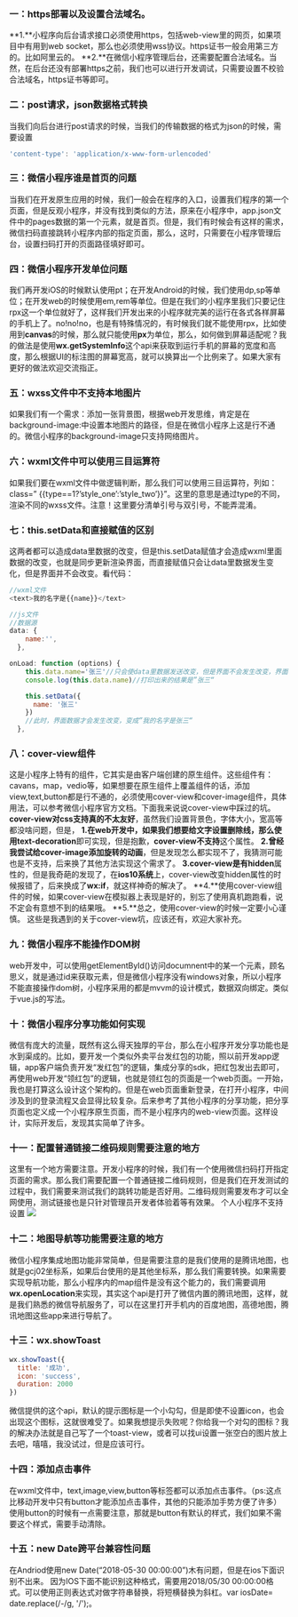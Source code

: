 ### 一：https部署以及设置合法域名。
**1.**小程序向后台请求接口必须使用https，包括web-view里的网页，如果项目中有用到web socket，那么也必须使用wss协议。https证书一般会用第三方的。比如阿里云的。
**2.**在微信小程序管理后台，还需要配置合法域名。当然，在后台还没有部署https之前，我们也可以进行开发调试，只需要设置不校验合法域名，https证书等即可。
### 二：post请求，json数据格式转换
当我们向后台进行post请求的时候，当我们的传输数据的格式为json的时候，需要设置
```javascript
'content-type': 'application/x-www-form-urlencoded' 
```
### 三：微信小程序谁是首页的问题
当我们在开发原生应用的时候，我们一般会在程序的入口，设置我们程序的第一个页面，但是反观小程序，并没有找到类似的方法，原来在小程序中，app.json文件中的pages数据的第一个元素，就是首页。但是，我们有时候会有这样的需求，微信扫码直接跳转小程序内部的指定页面，那么，这时，只需要在小程序管理后台，设置扫码打开的页面路径填好即可。
### 四：微信小程序开发单位问题
我们再开发iOS的时候默认使用pt；在开发Android的时候，我们使用dp,sp等单位；在开发web的时候使用em,rem等单位。但是在我们的小程序里我们只要记住rpx这一个单位就好了，这样我们开发出来的小程序就完美的运行在各式各样屏幕的手机上了。no!no!no，也是有特殊情况的，有时候我们就不能使用rpx，比如使用到**canvas**的时候，那么就只能使用**px**为单位，那么，如何做到屏幕适配呢？我的做法是使用**wx.getSystemInfo**这个api来获取到运行手机的屏幕的宽度和高度，那么根据UI的标注图的屏幕宽高，就可以换算出一个比例来了。如果大家有更好的做法欢迎交流指正。
### 五：wxss文件中不支持本地图片
如果我们有一个需求：添加一张背景图，根据web开发思维，肯定是在background-image:中设置本地图片的路径，但是在微信小程序上这是行不通的。微信小程序的background-image只支持网络图片。
### 六：wxml文件中可以使用三目运算符
如果我们要在wxml文件中做逻辑判断，那么我们可以使用三目运算符，列如：class=” {{type==1?’style_one’:’style_two’}}”。这里的意思是通过type的不同，渲染不同的wxss文件。注意！这里要分清单引号与双引号，不能弄混淆。
### 七：this.setData和直接赋值的区别
这两者都可以造成data里数据的改变，但是this.setData赋值才会造成wxml里面数据的改变，也就是同步更新渲染界面，而直接赋值只会让data里数据发生变化，但是界面并不会改变。看代码：
```javascript
//wxml文件
<text>我的名字是{{name}}</text>

//js文件
//数据源
data: {
    name:'',
  },

onLoad: function (options) {
    this.data.name='张三'//只会使data里数据发送改变，但是界面不会发生改变，界面仍显示”我的名字是“
    console.log(this.data.name)//打印出来的结果是”张三“

    this.setData({
      name: '张三'
    })
    //此时，界面数据才会发生改变，变成”我的名字是张三“
  },
```
### 八：cover-view组件
这是小程序上特有的组件，它其实是由客户端创建的原生组件。这些组件有：cavans，map，vedio等，如果想要在原生组件上覆盖组件的话，添加view,text,button都是行不通的，必须使用cover-view和cover-image组件，具体用法，可以参考微信小程序官方文档。下面我来说说cover-view中踩过的坑。**cover-view对css支持真的不太友好**，虽然我们设置背景色，字体大小，宽高等都没啥问题，但是，
**1.**在web开发中，如果我们想要给文字设置删除线，那么使用**text-decoration**即可实现，但是抱歉，**cover-view不支持**这个属性。
**2.**曾经我尝试**给cover-image添加旋转的动画**，但是发现怎么都实现不了，我猜测可能也是不支持，后来换了其他方法实现这个需求了。
**3.**cover-view是有**hidden**属性的，但是我奇葩的发现了，在**ios10系统**上，cover-view改变hidden属性的时候报错了，后来换成了**wx:if**，就这样神奇的解决了。
**4.**使用cover-view组件的时候，如果cover-view在模拟器上表现是好的，别忘了使用真机跑跑看，说不定会有意想不到的结果哦。
**5.**总之，使用cover-view的时候一定要小心谨慎。
这些是我遇到的关于cover-view坑，应该还有，欢迎大家补充。
### 九：微信小程序不能操作DOM树
web开发中，可以使用getElementById()访问documnent中的某一个元素，顾名思义，就是通过id来获取元素，但是微信小程序没有windows对象，所以小程序不能直接操作dom树，小程序采用的都是mvvm的设计模式，数据双向绑定。类似于vue.js的写法。
### 十：微信小程序分享功能如何实现
微信有庞大的流量，既然有这么得天独厚的平台，那么在小程序开发分享功能也是水到渠成的。比如，要开发一个类似外卖平台发红包的功能，照以前开发app逻辑，app客户端负责开发“发红包”的逻辑，集成分享的sdk，把红包发出去即可，再使用web开发“领红包”的逻辑，也就是领红包的页面是一个web页面。一开始，我也是打算这么设计这个架构的。但是在web页面重新登录，在打开小程序，中间涉及到的登录流程又会显得比较复杂。后来参考了其他小程序的分享功能，把分享页面也定义成一个小程序原生页面，而不是小程序内的web-view页面。这样设计，实际开发后，发现其实简单了许多。
### 十一：配置普通链接二维码规则需要注意的地方
这里有一个地方需要注意。开发小程序的时候，我们有一个使用微信扫码打开指定页面的需求。那么我们需要配置一个普通链接二维码规则，但是我们在开发测试的过程中，我们需要来测试我们的跳转功能是否好用。二维码规则需要发布才可以全网使用，测试链接也是只针对管理员开发者体验着等有效果。
个人小程序不支持设置
![](https://cdn.nlark.com/yuque/0/2021/png/2779910/1628825001546-0420e8f3-522a-4144-8a82-cd9fbf1ef316.png#clientId=u36910eb3-59ac-4&from=paste&id=u39a7e28c&originHeight=825&originWidth=1000&originalType=url&ratio=1&rotation=0&showTitle=false&status=done&style=none&taskId=u63335729-b461-45d6-a863-e0b6d46a59e&title=)
### 十二：地图导航等功能需要注意的地方
微信小程序集成地图功能非常简单，但是需要注意的是我们使用的是腾讯地图，也就是gcj02坐标系，如果后台使用的是其他坐标系，那么我们需要转换。如果需要实现导航功能，那么小程序内的map组件是没有这个能力的，我们需要调用**wx.openLocation**来实现，其实这个api是打开了微信内置的腾讯地图，这样，就是我们熟悉的微信导航服务了，可以在这里打开手机内的百度地图，高德地图，腾讯地图这些app来进行导航了。
### 十三：wx.showToast
```javascript
wx.showToast({
  title: '成功',
  icon: 'success',
  duration: 2000
})
```
微信提供的这个api，默认的提示图标是一个小勾勾，但是即使不设置icon，也会出现这个图标，这就很难受了。如果我想提示失败呢？你给我一个对勾的图标？我的解决办法就是自己写了一个toast-view，或者可以找ui设置一张空白的图片放上去吧，嘻嘻，我没试过，但是应该可行。
### 十四：添加点击事件
在wxml文件中，text,image,view,button等标签都可以添加点击事件。（ps:这点比移动开发中只有button才能添加点击事件，其他的只能添加手势方便了许多）使用button的时候有一点需要注意，那就是button有默认的样式，我们如果不需要这个样式，需要手动清除。
### 十五：new Date跨平台兼容性问题
在Andriod使用new Date(“2018-05-30 00:00:00”)木有问题，但是在ios下面识别不出来。
因为IOS下面不能识别这种格式，需要用2018/05/30 00:00:00格式。可以使用正则表达式对做字符串替换，将短横替换为斜杠。var iosDate= date.replace(/-/g, '/');。
